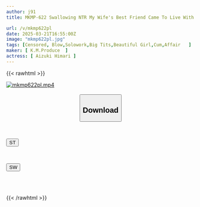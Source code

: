 ```yaml
---
author: j91
title: MKMP-622 Swallowing NTR My Wife's Best Friend Came To Live With Us After Her Divorce And Continued To Swallow Our Semen, Feeling Lonely And Guilty. Himari Aizuki

url: /v/mkmp622pl
date: 2025-03-21T16:55:00Z
image: "mkmp622pl.jpg"
tags: [Censored, Blow,Solowork,Big Tits,Beautiful Girl,Cum,Affair	]
maker: [ K.M.Produce  ]
actress: [ Aizuki Himari ]
---
```



{{< rawhtml >}}

<div class="video" data-videoid="9Oqe41WvAKc68e">
    <a href="javascript:;">
        <img src="/v/mkmp622pl/mkmp622pl.jpg" width="WIDTH" height="HEIGHT" alt="mkmp622pl.mp4" loading="lazy">
    </a>
</div>

<script type="text/javascript" src="https://j91.asia/asset/on-demand-st.js"></script>

<br>
  <link rel="stylesheet" href="https://j91.asia/asset/bs5.css">
  
  <center>
  <button class="btn btn-primary" type="button" data-bs-toggle="collapse" data-bs-target=".multi-collapse" aria-expanded="false" aria-controls="multiCollapseExample1 multiCollapseExample2"><h2>Download</h2></button></center>
</p>
<div class="row">
  <div class="col">
    <div class="collapse multi-collapse" id="multiCollapseExample1">
      <div class="card card-body">
	      	      <br>
<div class="buttons">  
<p><a href="/v/mkmp622pl/st.html" target="_blank"><button class="btn-hover color-3"><i class="fa fa-download"></i> ST</button></a></p></div>
    </div>
  </div>
</div>
  <div class="col">
    <div class="collapse multi-collapse" id="multiCollapseExample2">
      <div class="card card-body">
	      <br>
<div class="buttons">
<p><a href="/v/mkmp622pl/sw.html" target="_blank"><button class="btn-hover color-2"><i class="fa fa-download"></i> SW</button></a></p></div>
<br><br>
      </div>
    </div>
  </div>
</div>

{{< /rawhtml >}}